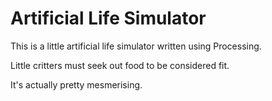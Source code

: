 Artificial Life Simulator
=========================

This is a little artificial life simulator written using Processing.

Little critters must seek out food to be considered fit.

It's actually pretty mesmerising.
